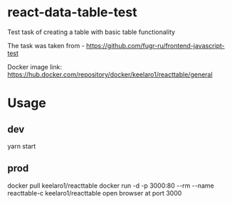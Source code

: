 # react-data-table-test

Test task of creating a table with basic table functionality

The task was taken from - https://github.com/fugr-ru/frontend-javascript-test

Docker image link: https://hub.docker.com/repository/docker/keelaro1/reacttable/general

# Usage

## dev

yarn start

## prod

docker pull keelaro1/reacttable
docker run -d -p 3000:80 --rm --name reacttable-c keelaro1/reacttable
open browser at port 3000